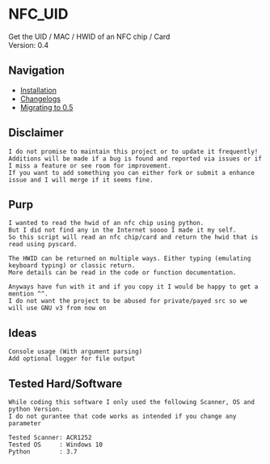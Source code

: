 # NFC_UID
Get the UID / MAC / HWID of an NFC chip / Card<br>
Version: 0.4

## Navigation
- <a href="\docs\installation.md">Installation</a>
- <a href="\docs\changelog.md">Changelogs</a>
- <a href="\docs\migration.md">Migrating to 0.5</a>

## Disclaimer
    I do not promise to maintain this project or to update it frequently!
    Additions will be made if a bug is found and reported via issues or if I miss a feature or see room for improvement.
    If you want to add something you can either fork or submit a enhance issue and I will merge if it seems fine.

## Purp
    I wanted to read the hwid of an nfc chip using python.
    But I did not find any in the Internet soooo I made it my self.
    So this script will read an nfc chip/card and return the hwid that is read using pyscard.
    
    The HWID can be returned on multiple ways. Either typing (emulating keyboard typing) or classic return.
    More details can be read in the code or function documentation.
    
    Anyways have fun with it and if you copy it I would be happy to get a mention ^^.
    I do not want the project to be abused for private/payed src so we will use GNU v3 from now on 

## Ideas
    Console usage (With argument parsing)
    Add optional logger for file output


## Tested Hard/Software
    While coding this software I only used the following Scanner, OS and python Version.
    I do not gurantee that code works as intended if you change any parameter

    Tested Scanner: ACR1252
    Tested OS     : Windows 10
    Python        : 3.7

